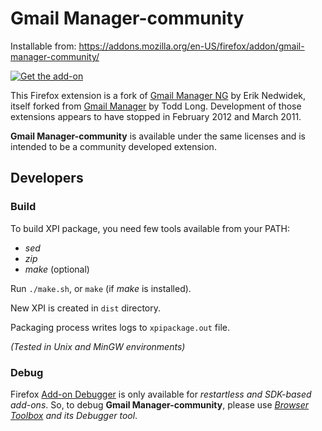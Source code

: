 # Gmail Manager-community #

Installable from: https://addons.mozilla.org/en-US/firefox/addon/gmail-manager-community/

[![Get the add-on](https://blog.mozilla.org/addons/files/2015/11/AMO-button_2.png)](https://addons.mozilla.org/en-US/firefox/addon/gmail-manager-community/)

This Firefox extension is a fork of [Gmail Manager NG](https://addons.mozilla.org/en-US/firefox/addon/gmail-manager-ng/) by Erik Nedwidek, itself forked from [Gmail Manager](https://addons.mozilla.org/en-US/firefox/addon/gmail-manager/) by Todd Long.
Development of those extensions appears to have stopped in February 2012 and March 2011.

**Gmail Manager-community** is available under the same licenses and is intended to be a community developed extension.


## Developers ##

### Build ###

To build XPI package, you need few tools available from your PATH:
- *sed*
- *zip*
- *make* (optional)

Run `./make.sh`, or `make` (if *make* is installed).

New XPI is created in `dist` directory.

Packaging process writes logs to `xpipackage.out` file.

*(Tested in Unix and MinGW environments)*

### Debug ###

Firefox [Add-on Debugger](https://developer.mozilla.org/en-US/Add-ons/Add-on_Debugger) is only available for *restartless and SDK-based add-ons*.
So, to debug **Gmail Manager-community**, please use *[Browser Toolbox](https://developer.mozilla.org/en-US/docs/Tools/Browser_Toolbox) and its Debugger tool*.
